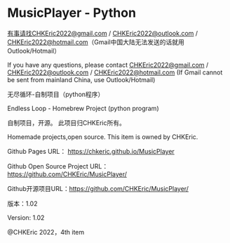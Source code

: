 # MusicPlayer - Python

有事请找CHKEric2022@gmail.com / CHKEric2022@outlook.com / CHKEric2022@hotmail.com（Gmail中国大陆无法发送的话就用Outlook/Hotmail）

If you have any questions, please contact CHKEric2022@gmail.com / CHKEric2022@outlook.com / CHKEric2022@hotmail.com (If Gmail cannot be sent from mainland China, use Outlook/Hotmail)

无尽循环-自制项目（python程序）   

Endless Loop - Homebrew Project (python program)

自制项目，开源。 此项目归CHKEric所有。

Homemade projects,open source. This item is owned by CHKEric.    

Github Pages URL： https://chkeric.github.io/MusicPlayer

Github Open Source Project URL： https://github.com/CHKEric/MusicPlayer/

Github开源项目URL：https://github.com/CHKEric/MusicPlayer/

版本：1.02

Version: 1.02

@CHKEric 2022，4th item
